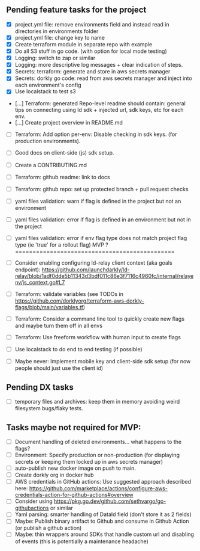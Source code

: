 ## Pending feature tasks for the project
- [x] project.yml file: remove environments field and instead read in directories in environments folder
- [x] project.yml file: change key to name
- [x] Create terraform module in separate repo with example
- [x] Do all S3 stuff in go code. (with option for local mode testing)
- [x] Logging: switch to zap or similar
- [x] Logging: more descriptive log messages + clear indication of steps.
- [x] Secrets: terraform: generate and store in aws secrets manager
- [x] Secrets: dorkly go code: read from aws secrets manager and inject into each environment's config
- [x] Use localstack to test s3
- [...] Terraform: generated Repo-level readme should contain: general tips on connecting using ld sdk + injected url, sdk keys, etc for each env.
- [...] Create project overview in README.md
- [ ] Terraform: Add option per-env: Disable checking in sdk keys. (for production environments).
- [ ] Good docs on client-side (js) sdk setup.
- [ ] Create a CONTRIBUTING.md
- [ ] Terraform: github readme: link to docs
- [ ] Terraform: github repo: set up protected branch + pull request checks
- [ ] yaml files validation: warn if flag is defined in the project but not an environment
- [ ] yaml files validation: error if flag is defined in an environment but not in the project
- [ ] yaml files validation: error if env flag type does not match project flag type (ie 'true' for a rollout flag)
  MVP ? ==============================================
- [ ] Consider enabling configuring ld-relay client context (aka goals endpoint): https://github.com/launchdarkly/ld-relay/blob/1adf0dde5b11343d3bdf011c86e3f7116c4960fc/internal/relayenv/js_context.go#L7
- [ ] Terraform: validate variables (see TODOs in https://github.com/dorklyorg/terraform-aws-dorkly-flags/blob/main/variables.tf)
- [ ] Terraform: Consider a command line tool to quickly create new flags and maybe turn them off in all envs
- [ ] Terraform: Use freeform workflow with human input to create flags
- [ ] Use localstack to do end to end testing (if possible)
- [ ] Maybe never: Implement mobile key and client-side sdk setup (for now people should just use the client id)


## Pending DX tasks
- [ ] temporary files and archives: keep them in memory avoiding weird filesystem bugs/flaky tests.

## Tasks maybe not required for MVP:
- [ ] Document handling of deleted environments... what happens to the flags?
- [ ] Environment: Specify production or non-production (for displaying secrets or keeping them locked up in aws secrets manager)
- [ ] auto-publish new docker image on push to main.
- [ ] Create dorkly org in docker hub
- [ ] AWS credentials in GitHub actions: Use suggested approach described here: https://github.com/marketplace/actions/configure-aws-credentials-action-for-github-actions#overview
- [ ] Consider using https://pkg.go.dev/github.com/sethvargo/go-githubactions or similar
- [ ] Yaml parsing: smarter handling of DataId field (don't store it as 2 fields)
- [ ] Maybe: Publish binary artifact to Github and consume in Github Action (or publish a github action)
- [ ] Maybe: thin wrappers around SDKs that handle custom url and disabling of events (this is potentially a maintenance headache)